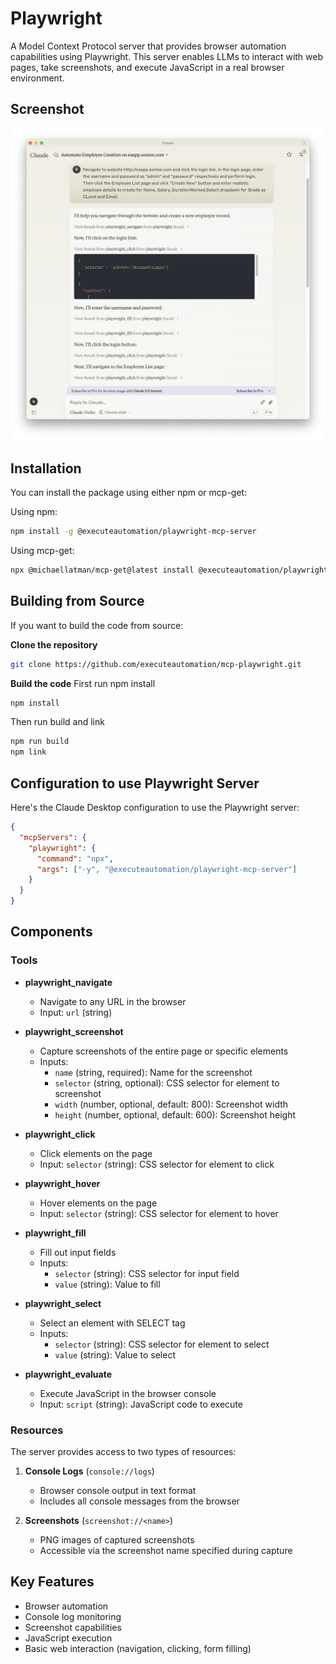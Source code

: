# Playwright

A Model Context Protocol server that provides browser automation capabilities using Playwright. This server enables LLMs to interact with web pages, take screenshots, and execute JavaScript in a real browser environment.

## Screenshot
![Playwright + Claude](image/playwright_claude.png)

## Installation

You can install the package using either npm or mcp-get:

Using npm:
```bash
npm install -g @executeautomation/playwright-mcp-server
```

Using mcp-get:
```bash
npx @michaellatman/mcp-get@latest install @executeautomation/playwright-mcp-server
```

## Building from Source

If you want to build the code from source:

**Clone the repository**
```bash
git clone https://github.com/executeautomation/mcp-playwright.git
```

**Build the code**
First run npm install

```bash
npm install
```
Then run build and link

```bash
npm run build
npm link
```

## Configuration to use Playwright Server
Here's the Claude Desktop configuration to use the Playwright server:

```json
{
  "mcpServers": {
    "playwright": {
      "command": "npx",
      "args": ["-y", "@executeautomation/playwright-mcp-server"]
    }
  }
}
```


## Components

### Tools

- **playwright_navigate**
  - Navigate to any URL in the browser
  - Input: `url` (string)

- **playwright_screenshot**
  - Capture screenshots of the entire page or specific elements
  - Inputs:
    - `name` (string, required): Name for the screenshot
    - `selector` (string, optional): CSS selector for element to screenshot
    - `width` (number, optional, default: 800): Screenshot width
    - `height` (number, optional, default: 600): Screenshot height

- **playwright_click**
  - Click elements on the page
  - Input: `selector` (string): CSS selector for element to click

- **playwright_hover**
  - Hover elements on the page
  - Input: `selector` (string): CSS selector for element to hover

- **playwright_fill**
  - Fill out input fields
  - Inputs:
    - `selector` (string): CSS selector for input field
    - `value` (string): Value to fill

- **playwright_select**
  - Select an element with SELECT tag
  - Inputs:
    - `selector` (string): CSS selector for element to select
    - `value` (string): Value to select

- **playwright_evaluate**
  - Execute JavaScript in the browser console
  - Input: `script` (string): JavaScript code to execute

### Resources

The server provides access to two types of resources:

1. **Console Logs** (`console://logs`)
   - Browser console output in text format
   - Includes all console messages from the browser

2. **Screenshots** (`screenshot://<name>`)
   - PNG images of captured screenshots
   - Accessible via the screenshot name specified during capture

## Key Features

- Browser automation
- Console log monitoring
- Screenshot capabilities
- JavaScript execution
- Basic web interaction (navigation, clicking, form filling)
